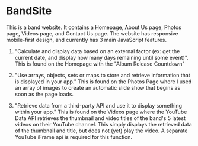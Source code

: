 # BandSite
This is a band website. It contains a Homepage, About Us page, Photos page, Videos page, and Contact Us page. The website has responsive mobile-first design, and currently has 3 main JavaScript features.

1. "Calculate and display data based on an external factor (ex: get the current date, and display how many days remaining until some event)". This is found on the Homepage with the "Album Release Countdown"

2. "Use arrays, objects, sets or maps to store and retrieve information that is displayed in your app." This is found on the Photos Page where I used an array of images to create an automatic slide show that begins as soon as the page loads.

3. "Retrieve data from a third-party API and use it to display something within your app." This is found on the Videos page where the YouTube Data API retrieves the thumbnail and video titles of the band's 5 latest videos on their YouTube channel. This simply displays the retrieved data of the thumbnail and title, but does not (yet) play the video. A separate YouTube iFrame api is required for this function.

